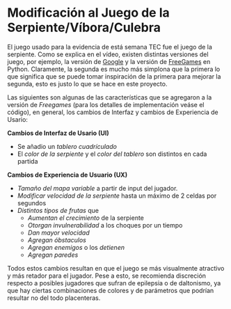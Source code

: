 # Modificación al Juego de la Serpiente/Víbora/Culebra

El juego usado para la evidencia de está semana TEC fue el juego de la serpiente. Como se explica en el vídeo, existen distintas versiones del juego, por ejemplo, la versión de [Google](https://www.google.com/search?q=snake&sourceid=chrome&ie=UTF-8) y la versión de [FreeGames](https://grantjenks.com/docs/freegames/snake.html) en Python. Claramente, la segunda es mucho más simplona que la primera lo que significa que se puede tomar inspiración de la primera para mejorar la segunda, esto es justo lo que se hace en este proyecto.

Las siguientes son algunas de las características que se agregaron a la versión de *Freegames* (para los detalles de implementación veáse el código), en general, los cambios de Interfaz y cambios de Experiencia de Usario:

**Cambios de Interfaz de Usario (UI)**
* Se añadio un *tablero cuadrículado*
* El *color de la serpiente* y el *color del tablero* son distintos en cada partida

**Cambios de Experiencia de Usuario (UX)**
* *Tamaño del mapa variable* a partir de input del jugador.
* *Modificar velocidad de la serpiente* hasta un máximo de 2 celdas por segundos
* *Distintos tipos de frutas* que
    * *Aumentan el crecimiento* de la serpiente
    * *Otorgan invulnerabilidad* a los choques por un tiempo
    * *Dan mayor velocidad*
    * *Agregan óbstaculos*
    * *Agregan enemigos* o los *detienen*
    * *Agregan paredes*

Todos estos cambios resultan en que el juego se más visualmente atractivo y más retador para el jugador. Pese a esto, se recomienda discreción respecto a posibles jugadores que sufran de epilepsia o de daltonismo, ya que hay ciertas combinaciones de colores y de parámetros que podrían resultar no del todo placenteras.